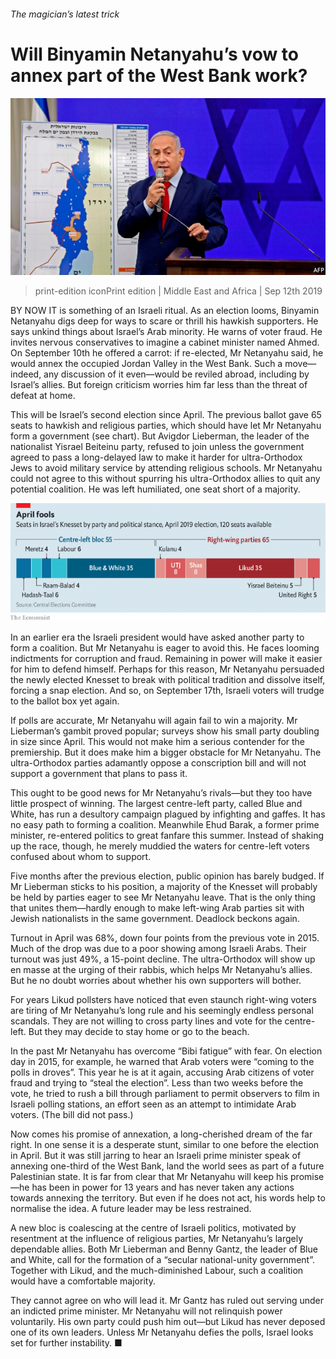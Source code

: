 ###### The magician’s latest trick

# Will Binyamin Netanyahu’s vow to annex part of the West Bank work? 

![image](images/20190914_map001.jpg) 

> print-edition iconPrint edition | Middle East and Africa | Sep 12th 2019 

BY NOW IT is something of an Israeli ritual. As an election looms, Binyamin Netanyahu digs deep for ways to scare or thrill his hawkish supporters. He says unkind things about Israel’s Arab minority. He warns of voter fraud. He invites nervous conservatives to imagine a cabinet minister named Ahmed. On September 10th he offered a carrot: if re-elected, Mr Netanyahu said, he would annex the occupied Jordan Valley in the West Bank. Such a move—indeed, any discussion of it even—would be reviled abroad, including by Israel’s allies. But foreign criticism worries him far less than the threat of defeat at home. 

This will be Israel’s second election since April. The previous ballot gave 65 seats to hawkish and religious parties, which should have let Mr Netanyahu form a government (see chart). But Avigdor Lieberman, the leader of the nationalist Yisrael Beiteinu party, refused to join unless the government agreed to pass a long-delayed law to make it harder for ultra-Orthodox Jews to avoid military service by attending religious schools. Mr Netanyahu could not agree to this without spurring his ultra-Orthodox allies to quit any potential coalition. He was left humiliated, one seat short of a majority. 

![image](images/20190914_mac917.png) 

In an earlier era the Israeli president would have asked another party to form a coalition. But Mr Netanyahu is eager to avoid this. He faces looming indictments for corruption and fraud. Remaining in power will make it easier for him to defend himself. Perhaps for this reason, Mr Netanyahu persuaded the newly elected Knesset to break with political tradition and dissolve itself, forcing a snap election. And so, on September 17th, Israeli voters will trudge to the ballot box yet again. 

If polls are accurate, Mr Netanyahu will again fail to win a majority. Mr Lieberman’s gambit proved popular; surveys show his small party doubling in size since April. This would not make him a serious contender for the premiership. But it does make him a bigger obstacle for Mr Netanyahu. The ultra-Orthodox parties adamantly oppose a conscription bill and will not support a government that plans to pass it. 

This ought to be good news for Mr Netanyahu’s rivals—but they too have little prospect of winning. The largest centre-left party, called Blue and White, has run a desultory campaign plagued by infighting and gaffes. It has no easy path to forming a coalition. Meanwhile Ehud Barak, a former prime minister, re-entered politics to great fanfare this summer. Instead of shaking up the race, though, he merely muddied the waters for centre-left voters confused about whom to support. 

Five months after the previous election, public opinion has barely budged. If Mr Lieberman sticks to his position, a majority of the Knesset will probably be held by parties eager to see Mr Netanyahu leave. That is the only thing that unites them—hardly enough to make left-wing Arab parties sit with Jewish nationalists in the same government. Deadlock beckons again. 

Turnout in April was 68%, down four points from the previous vote in 2015. Much of the drop was due to a poor showing among Israeli Arabs. Their turnout was just 49%, a 15-point decline. The ultra-Orthodox will show up en masse at the urging of their rabbis, which helps Mr Netanyahu’s allies. But he no doubt worries about whether his own supporters will bother. 

For years Likud pollsters have noticed that even staunch right-wing voters are tiring of Mr Netanyahu’s long rule and his seemingly endless personal scandals. They are not willing to cross party lines and vote for the centre-left. But they may decide to stay home or go to the beach. 

In the past Mr Netanyahu has overcome “Bibi fatigue” with fear. On election day in 2015, for example, he warned that Arab voters were “coming to the polls in droves”. This year he is at it again, accusing Arab citizens of voter fraud and trying to “steal the election”. Less than two weeks before the vote, he tried to rush a bill through parliament to permit observers to film in Israeli polling stations, an effort seen as an attempt to intimidate Arab voters. (The bill did not pass.) 

Now comes his promise of annexation, a long-cherished dream of the far right. In one sense it is a desperate stunt, similar to one before the election in April. But it was still jarring to hear an Israeli prime minister speak of annexing one-third of the West Bank, land the world sees as part of a future Palestinian state. It is far from clear that Mr Netanyahu will keep his promise—he has been in power for 13 years and has never taken any actions towards annexing the territory. But even if he does not act, his words help to normalise the idea. A future leader may be less restrained. 

A new bloc is coalescing at the centre of Israeli politics, motivated by resentment at the influence of religious parties, Mr Netanyahu’s largely dependable allies. Both Mr Lieberman and Benny Gantz, the leader of Blue and White, call for the formation of a “secular national-unity government”. Together with Likud, and the much-diminished Labour, such a coalition would have a comfortable majority. 

They cannot agree on who will lead it. Mr Gantz has ruled out serving under an indicted prime minister. Mr Netanyahu will not relinquish power voluntarily. His own party could push him out—but Likud has never deposed one of its own leaders. Unless Mr Netanyahu defies the polls, Israel looks set for further instability. ■ 

